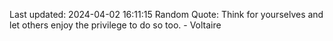 Last updated: 2024-04-02 16:11:15
Random Quote: Think for yourselves and let others enjoy the privilege to do so too. - Voltaire